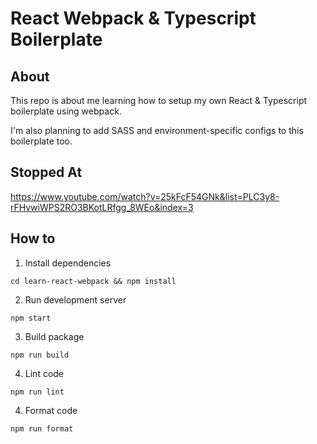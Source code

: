 # React Webpack & Typescript Boilerplate

## About

This repo is about me learning how to setup my own React & Typescript boilerplate using webpack.

I'm also planning to add SASS and environment-specific configs to this boilerplate too.

## Stopped At

https://www.youtube.com/watch?v=25kFcF54GNk&list=PLC3y8-rFHvwiWPS2RO3BKotLRfgg_8WEo&index=3

## How to

1. Install dependencies

```
cd learn-react-webpack && npm install
```

2. Run development server

```
npm start
```

3. Build package

```
npm run build
```

4. Lint code

```
npm run lint
```

4. Format code

```
npm run format
```
